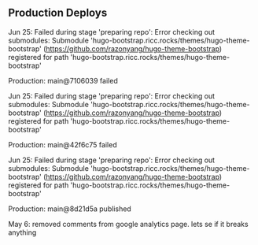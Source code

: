 
## Production Deploys

Jun 25: Failed during stage 'preparing repo': Error checking out submodules: Submodule 'hugo-bootstrap.ricc.rocks/themes/hugo-theme-bootstrap' (https://github.com/razonyang/hugo-theme-bootstrap) registered for path 'hugo-bootstrap.ricc.rocks/themes/hugo-theme-bootstrap'

Production: main@7106039 failed

Jun 25: Failed during stage 'preparing repo': Error checking out submodules: Submodule 'hugo-bootstrap.ricc.rocks/themes/hugo-theme-bootstrap' (https://github.com/razonyang/hugo-theme-bootstrap) registered for path 'hugo-bootstrap.ricc.rocks/themes/hugo-theme-bootstrap'

Production: main@42f6c75 failed

Jun 25: Failed during stage 'preparing repo': Error checking out submodules: Submodule 'hugo-bootstrap.ricc.rocks/themes/hugo-theme-bootstrap' (https://github.com/razonyang/hugo-theme-bootstrap) registered for path 'hugo-bootstrap.ricc.rocks/themes/hugo-theme-bootstrap'

Production: main@8d21d5a published

May 6: removed comments from google analytics page. lets se if it breaks anything
